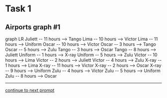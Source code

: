 # Task 1
## Airports graph #1

<div></div>
<div class="mermaid-access">
graph LR
  Juliett -- 11 hours --> Tango
  Lima -- 10 hours --> Victor
  Lima -- 11 hours --> Uniform
  Oscar -- 10 hours --> Victor
  Oscar -- 3 hours --> Tango
  Oscar -- 5 hours --> Zulu
  Tango -- 3 hours --> Oscar
  Tango -- 8 hours --> Juliett
  Uniform -- 1 hours --> X-ray
  Uniform -- 5 hours --> Zulu
  Victor -- 10 hours --> Lima
  Victor -- 2 hours --> Juliett
  Victor -- 4 hours --> Zulu
  X-ray -- 1 hours --> Lima
  X-ray -- 11 hours --> Victor
  X-ray -- 2 hours --> Oscar
  X-ray -- 9 hours --> Uniform
  Zulu -- 4 hours --> Victor
  Zulu -- 5 hours --> Uniform
  Zulu -- 8 hours --> Oscar
</div>

---

[continue to next prompt](./task2prompt-t.html)

<!-- Required scripts for MermaidAccess -->
<script src="https://combinatronics.com/mermaid-js/mermaid/release/8.8.4/dist/mermaid.min.js"></script>
<script src="mermaid-access-elm.js"></script>
<script src="mermaid-access.js"></script>
<script>
mermaidAccess.go(mermaidAccess.textMode, mermaidAccess.displayAccessibleOnly)
</script>
    